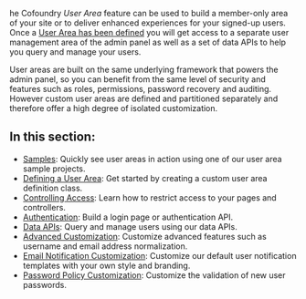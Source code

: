 he Cofoundry *User Area* feature can be used to build a member-only area of your site or to deliver enhanced experiences for your signed-up users. Once a [User Area has been defined](/content-management/user-areas/defining-a-user-area) you will get access to a separate user management area of the admin panel as well as a set of data APIs to help you query and manage your users.

User areas are built on the same underlying framework that powers the admin panel, so you can benefit from the same level of security and features such as roles, permissions, password recovery and auditing. However custom user areas are defined and partitioned separately and therefore offer a high degree of isolated customization.

## In this section:

- [Samples](/content-management/user-areas/samples): Quickly see user areas in action using one of our user area sample projects.
- [Defining a User Area](/content-management/user-areas/defining-a-user-area): Get started by creating a custom user area definition class.
- [Controlling Access](/content-management/user-areas/controlling-access): Learn how to restrict access to your pages and controllers.
- [Authentication](/content-management/user-areas/authentication): Build a login page or authentication API.
- [Data APIs](/content-management/user-areas/data-apis): Query and manage users using our data APIs.
- [Advanced Customization](/content-management/user-areas/advanced-customization): Customize advanced features such as username and email address normalization.
- [Email Notification Customization](/content-management/user-areas/email-notification-customization): Customize our default user notification templates with your own style and branding.
- [Password Policy Customization](/content-management/user-areas/password-policy-customization): Customize the validation of new user passwords.



